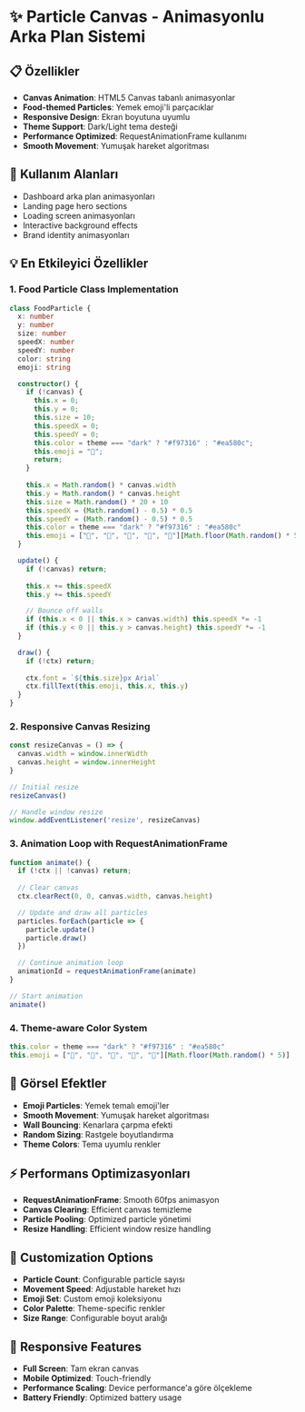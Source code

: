 # ✨ Particle Canvas - Animasyonlu Arka Plan Sistemi

## 📋 Özellikler
- **Canvas Animation**: HTML5 Canvas tabanlı animasyonlar
- **Food-themed Particles**: Yemek emoji'li parçacıklar
- **Responsive Design**: Ekran boyutuna uyumlu
- **Theme Support**: Dark/Light tema desteği
- **Performance Optimized**: RequestAnimationFrame kullanımı
- **Smooth Movement**: Yumuşak hareket algoritması

## 🎯 Kullanım Alanları
- Dashboard arka plan animasyonları
- Landing page hero sections
- Loading screen animasyonları
- Interactive background effects
- Brand identity animasyonları

## 💡 En Etkileyici Özellikler

### 1. Food Particle Class Implementation
```typescript
class FoodParticle {
  x: number
  y: number
  size: number
  speedX: number
  speedY: number
  color: string
  emoji: string

  constructor() {
    if (!canvas) {
      this.x = 0;
      this.y = 0;
      this.size = 10;
      this.speedX = 0;
      this.speedY = 0;
      this.color = theme === "dark" ? "#f97316" : "#ea580c";
      this.emoji = "🍕";
      return;
    }
    
    this.x = Math.random() * canvas.width
    this.y = Math.random() * canvas.height
    this.size = Math.random() * 20 + 10
    this.speedX = (Math.random() - 0.5) * 0.5
    this.speedY = (Math.random() - 0.5) * 0.5
    this.color = theme === "dark" ? "#f97316" : "#ea580c"
    this.emoji = ["🍕", "🍔", "🍟", "🥗", "🍖"][Math.floor(Math.random() * 5)]
  }

  update() {
    if (!canvas) return;
    
    this.x += this.speedX
    this.y += this.speedY

    // Bounce off walls
    if (this.x < 0 || this.x > canvas.width) this.speedX *= -1
    if (this.y < 0 || this.y > canvas.height) this.speedY *= -1
  }

  draw() {
    if (!ctx) return;
    
    ctx.font = `${this.size}px Arial`
    ctx.fillText(this.emoji, this.x, this.y)
  }
}
```

### 2. Responsive Canvas Resizing
```typescript
const resizeCanvas = () => {
  canvas.width = window.innerWidth
  canvas.height = window.innerHeight
}

// Initial resize
resizeCanvas()

// Handle window resize
window.addEventListener('resize', resizeCanvas)
```

### 3. Animation Loop with RequestAnimationFrame
```typescript
function animate() {
  if (!ctx || !canvas) return;
  
  // Clear canvas
  ctx.clearRect(0, 0, canvas.width, canvas.height)

  // Update and draw all particles
  particles.forEach(particle => {
    particle.update()
    particle.draw()
  })

  // Continue animation loop
  animationId = requestAnimationFrame(animate)
}

// Start animation
animate()
```

### 4. Theme-aware Color System
```typescript
this.color = theme === "dark" ? "#f97316" : "#ea580c"
this.emoji = ["🍕", "🍔", "🍟", "🥗", "🍖"][Math.floor(Math.random() * 5)]
```

## 🎨 Görsel Efektler
- **Emoji Particles**: Yemek temalı emoji'ler
- **Smooth Movement**: Yumuşak hareket algoritması
- **Wall Bouncing**: Kenarlara çarpma efekti
- **Random Sizing**: Rastgele boyutlandırma
- **Theme Colors**: Tema uyumlu renkler

## ⚡ Performans Optimizasyonları
- **RequestAnimationFrame**: Smooth 60fps animasyon
- **Canvas Clearing**: Efficient canvas temizleme
- **Particle Pooling**: Optimized particle yönetimi
- **Resize Handling**: Efficient window resize handling

## 🔧 Customization Options
- **Particle Count**: Configurable particle sayısı
- **Movement Speed**: Adjustable hareket hızı
- **Emoji Set**: Custom emoji koleksiyonu
- **Color Palette**: Theme-specific renkler
- **Size Range**: Configurable boyut aralığı

## 📱 Responsive Features
- **Full Screen**: Tam ekran canvas
- **Mobile Optimized**: Touch-friendly
- **Performance Scaling**: Device performance'a göre ölçekleme
- **Battery Friendly**: Optimized battery usage 